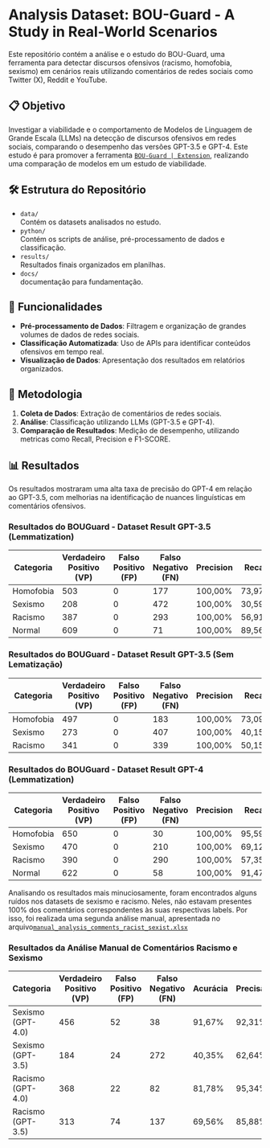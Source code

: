 # Analysis Dataset: BOU-Guard - A Study in Real-World Scenarios

Este repositório contém a análise e o estudo do BOU-Guard, uma ferramenta para detectar discursos ofensivos (racismo, homofobia, sexismo) em cenários reais utilizando comentários de redes sociais como Twitter (X), Reddit e YouTube.

## 📋 Objetivo

Investigar a viabilidade e o comportamento de Modelos de Linguagem de Grande Escala (LLMs) na detecção de discursos ofensivos em redes sociais, comparando o desempenho das versões GPT-3.5 e GPT-4.
Este estudo é para promover a ferramenta  [`BOU-Guard | Extension`](https://github.com/guilhermebou/BOU-Guard-Extension), realizando uma comparação de modelos em um estudo de viabilidade.

## 🛠 Estrutura do Repositório

- `data/`  
  Contém os datasets analisados no estudo.  
- `python/`  
  Contém os scripts de análise, pré-processamento de dados e classificação.  
- `results/`  
  Resultados finais organizados em planilhas.  
- `docs/`  
  documentação para fundamentação.

## 🚀 Funcionalidades

- **Pré-processamento de Dados**: Filtragem e organização de grandes volumes de dados de redes sociais.
- **Classificação Automatizada**: Uso de APIs para identificar conteúdos ofensivos em tempo real.
- **Visualização de Dados**: Apresentação dos resultados em relatórios organizados.

## 🧪 Metodologia

1. **Coleta de Dados**: Extração de comentários de redes sociais.
2. **Análise**: Classificação utilizando LLMs (GPT-3.5 e GPT-4).
3. **Comparação de Resultados**: Medição de desempenho, utilizando metricas como Recall, Precision e F1-SCORE.

## 📊 Resultados

Os resultados mostraram uma alta taxa de precisão do GPT-4 em relação ao GPT-3.5, com melhorias na identificação de nuances linguísticas em comentários ofensivos.
### Resultados do BOUGuard - Dataset Result GPT-3.5 (Lemmatization)

| Categoria  | Verdadeiro Positivo (VP) | Falso Positivo (FP) | Falso Negativo (FN) | Precision  | Recall  | F1-Score |
|------------|---------------------------|----------------------|----------------------|------------|---------|----------|
| Homofobia  | 503                       | 0                    | 177                  | 100,00%    | 73,97%  | 85,04%   |
| Sexismo    | 208                       | 0                    | 472                  | 100,00%    | 30,59%  | 46,85%   |
| Racismo    | 387                       | 0                    | 293                  | 100,00%    | 56,91%  | 72,54%   |
| Normal     | 609                       | 0                    | 71                   | 100,00%    | 89,56%  | 94,49%   |

### Resultados do BOUGuard - Dataset Result GPT-3.5 (Sem Lematização)

| Categoria  | Verdadeiro Positivo (VP) | Falso Positivo (FP) | Falso Negativo (FN) | Precision  | Recall  | F1-Score |
|------------|---------------------------|----------------------|----------------------|------------|---------|----------|
| Homofobia  | 497                       | 0                    | 183                  | 100,00%    | 73,09%  | 84,45%   |
| Sexismo    | 273                       | 0                    | 407                  | 100,00%    | 40,15%  | 57,29%   |
| Racismo    | 341                       | 0                    | 339                  | 100,00%    | 50,15%  | 66,80%   |



### Resultados do BOUGuard - Dataset Result GPT-4 (Lemmatization)

| Categoria  | Verdadeiro Positivo (VP) | Falso Positivo (FP) | Falso Negativo (FN) | Precision  | Recall  | F1-Score |
|------------|---------------------------|----------------------|----------------------|------------|---------|----------|
| Homofobia  | 650                       | 0                    | 30                   | 100,00%    | 95,59%  | 97,74%   |
| Sexismo    | 470                       | 0                    | 210                  | 100,00%    | 69,12%  | 81,74%   |
| Racismo    | 390                       | 0                    | 290                  | 100,00%    | 57,35%  | 72,90%   |
| Normal     | 622                       | 0                    | 58                   | 100,00%    | 91,47%  | 95,55%   |




Analisando os resultados mais minuciosamente, foram encontrados alguns ruídos nos datasets de sexismo e racismo. Neles, não estavam presentes 100% dos comentários correspondentes às suas respectivas labels. Por isso, foi realizada uma segunda análise manual, apresentada no arquivo[`manual_analysis_comments_racist_sexist.xlsx`](https://github.com/guilhermebou/Analysis-Dataset-BOU-Guard-A-Study-in-Real-World-Scenarios/blob/main/Data/Results/manual_analysis_comments_racist_sexist.xlsx)

### Resultados da Análise Manual de Comentários Racismo e Sexismo

| Categoria            | Verdadeiro Positivo (VP)  | Falso Positivo (FP)  | Falso Negativo (FN)  | Acurácia | Precisão | Recall | F1-Score |
|----------------------|---------------------------|----------------------|-------------------|----------|----------|--------|----------|
| Sexismo (GPT-4.0)    | 456                       | 52                   | 38                 | 91,67%   | 92,31%   | 89,76% | 91,02%   |
| Sexismo (GPT-3.5)    | 184                       | 24                   | 272                | 40,35%   | 62,64%   | 95,00% | 75,50%   |
| Racismo (GPT-4.0)    | 368                       | 22                   | 82                 | 81,78%   | 95,34%   | 84,59% | 89,64%   |
| Racismo (GPT-3.5)    | 313                       | 74                   | 137                | 69,56%   | 85,88%   | 76,66% | 81,01%   |
